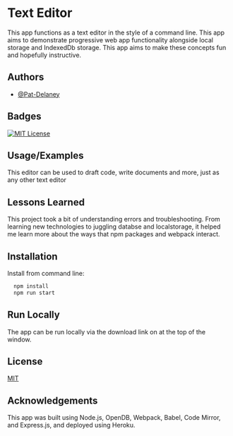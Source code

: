 
# Text Editor

This app functions as a text editor in the style of a command line. This app aims to demonstrate progressive web app functionality alongside local storage and IndexedDb storage. This app aims to make these concepts fun and hopefully instructive.

## Authors

- [@Pat-Delaney](https://www.github.com/Pat-Delaney)


## Badges

[![MIT License](https://img.shields.io/badge/License-MIT-green.svg)](https://choosealicense.com/licenses/mit/)




## Usage/Examples

This editor can be used to draft code, write documents and more, just as any other text editor


## Lessons Learned

This project took a bit of understanding errors and troubleshooting. From learning new technologies to juggling databse and localstorage, it helped me learn more about the ways that npm packages and webpack interact.


## Installation

Install from command line:

```bash
  npm install
  npm run start
```
    
## Run Locally

The app can be run locally via the download link on at the top of the window.
## License

[MIT](https://choosealicense.com/licenses/mit/)


## Acknowledgements

This app was built using Node.js, OpenDB, Webpack, Babel, Code Mirror, and Express.js, and deployed using Heroku.

